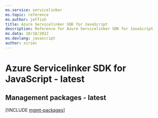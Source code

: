 ```yaml
---
ms.service: servicelinker
ms.topic: reference
ms.author: jeffish
title: Azure Servicelinker SDK for JavaScript
description: Reference for Azure Servicelinker SDK for JavaScript
ms.data: 10/18/2022
ms.devlang: javascript
author: xirzec
---
```

# Azure Servicelinker SDK for JavaScript - latest

## Management packages - latest
[!INCLUDE [mgmt-packages](servicelinker-mgmt-index.md)]